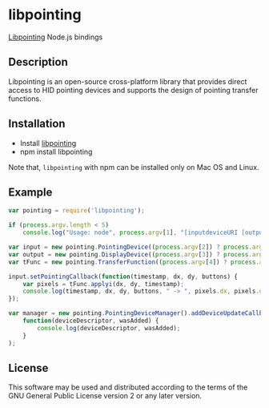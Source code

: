# libpointing

[Libpointing](http://libpointing.org) Node.js bindings

## Description

Libpointing is an open-source cross-platform library that provides direct access to HID pointing devices and supports the design of pointing transfer functions.

## Installation

* Install [libpointing](http://libpointing.org)
* npm install libpointing

Note that, `libpointing` with npm can be installed only on Mac OS and Linux.

## Example

```javascript
var pointing = require('libpointing');

if (process.argv.length < 5)
	console.log("Usage: node", process.argv[1], "[inputdeviceURI [outputdeviceURI [transferfunctionURI]]]")

var input = new pointing.PointingDevice((process.argv[2]) ? process.argv[2] : "any:")
var output = new pointing.DisplayDevice((process.argv[3]) ? process.argv[3] : "any:");
var tFunc = new pointing.TransferFunction((process.argv[4]) ? process.argv[4] : "system:", input, output);

input.setPointingCallback(function(timestamp, dx, dy, buttons) {
	var pixels = tFunc.applyi(dx, dy, timestamp);
	console.log(timestamp, dx, dy, buttons, " -> ", pixels.dx, pixels.dy);
});

var manager = new pointing.PointingDeviceManager().addDeviceUpdateCallback(
	function(deviceDescriptor, wasAdded) {
		console.log(deviceDescriptor, wasAdded);
	}
);
```

## License

This software may be used and distributed according to the terms of the GNU General Public License version 2 or any later version.